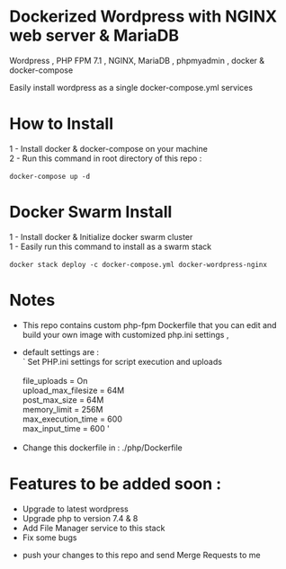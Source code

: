 # Dockerized Wordpress with NGINX web server & MariaDB

Wordpress , PHP FPM 7.1 , NGINX, MariaDB , phpmyadmin , docker & docker-compose

Easily install wordpress as a single docker-compose.yml services

# How to Install

1 - Install docker & docker-compose on your machine <br>
2 - Run this command in root directory of this repo : <br>
<br>
`docker-compose up -d`

# Docker Swarm Install

1 - Install docker & Initialize docker swarm cluster<br>
1 - Easily run this command to install as a swarm stack
<br><br>
`docker stack deploy -c docker-compose.yml docker-wordpress-nginx`

# Notes

- This repo contains custom php-fpm Dockerfile that you can edit and build your own image with customized php.ini settings ,<br>

* default settings are :<br>
  ` Set PHP.ini settings for script execution and uploads <br><br>
  file_uploads = On <br>
  upload_max_filesize = 64M <br>
  post_max_size = 64M <br>
  memory_limit = 256M <br>
  max_execution_time = 600 <br>
  max_input_time = 600 ' <br><br>
* Change this dockerfile in : ./php/Dockerfile <br>

# Features to be added soon :

- Upgrade to latest wordpress
- Upgrade php to version 7.4 & 8
- Add File Manager service to this stack
- Fix some bugs

* push your changes to this repo and send Merge Requests to me
